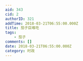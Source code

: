 ```yaml
---
aid: 343
cid: 2
authorID: 321
addTime: 2018-03-21T06:55:00.000Z
title: 茄子巨难吃
tags:
    - 茄子
comments: []
date: 2018-03-21T06:55:00.000Z
category: 时政
---
```



